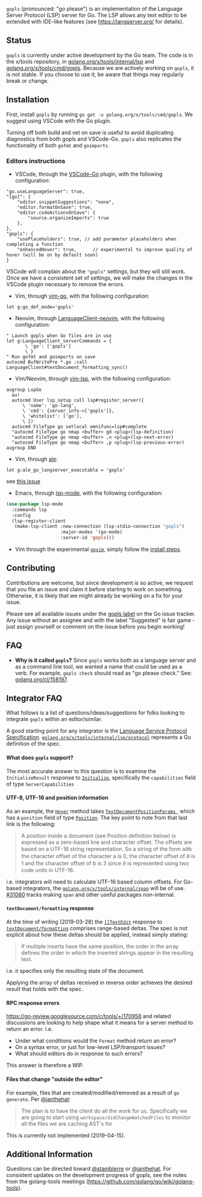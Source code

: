 `gopls` (pronounced: "go please") is an implementation of the Language Server Protocol (LSP) server for Go.
The LSP allows any text editor to be extended with IDE-like features (see https://langserver.org/ for details).

## Status

`gopls` is currently under active development by the Go team. The code is in the x/tools repository, in [golang.org/x/tools/internal/lsp](https://golang.org/x/tools/internal/lsp) and [golang.org/x/tools/cmd/gopls](https://golang.org/x/tools/cmd/gopls). Because we are actively working on `gopls`, it is not stable. If you choose to use it, be aware that things may regularly break or change.

## Installation

First, install `gopls` by running `go get -u golang.org/x/tools/cmd/gopls`. We suggest using VSCode with the Go plugin.

Turning off both build and vet on save is useful to avoid duplicating diagnostics from both gopls and VSCode-Go. `gopls` also replicates the functionality of both `gofmt` and `goimports`.

### Editors instructions
* VSCode, through the [VSCode-Go](https://github.com/microsoft/vscode-go) plugin, with the following configuration:
```json5
"go.useLanguageServer": true,
"[go]": {
    "editor.snippetSuggestions": "none",
    "editor.formatOnSave": true,
    "editor.codeActionsOnSave": {
        "source.organizeImports": true
    },
},
"gopls": {
    "usePlaceholders": true, // add parameter placeholders when completing a function
    "enhancedHover": true,      // experimental to improve quality of hover (will be on by default soon)
}
```

VSCode will complain about the `"gopls"` settings, but they will still work. Once we have a consistent set of settings, we will make the changes in the VSCode plugin necessary to remove the errors.

* Vim, through [vim-go](https://github.com/fatih/vim-go), with the following configuration:
```
let g:go_def_mode='gopls'
```
* Neovim, through [LanguageClient-neovim](https://github.com/autozimu/LanguageClient-neovim), with the following configuration:
```
" Launch gopls when Go files are in use
let g:LanguageClient_serverCommands = {
       \ 'go': ['gopls']
       \ }
" Run gofmt and goimports on save
autocmd BufWritePre *.go :call LanguageClient#textDocument_formatting_sync()
```
* Vim/Neovim, through [vim-lsp](https://github.com/prabirshrestha/vim-lsp/), with the following configuration:
```vim
augroup LspGo
  au!
  autocmd User lsp_setup call lsp#register_server({
      \ 'name': 'go-lang',
      \ 'cmd': {server_info->['gopls']},
      \ 'whitelist': ['go'],
      \ })
  autocmd FileType go setlocal omnifunc=lsp#complete
  "autocmd FileType go nmap <buffer> gd <plug>(lsp-definition)
  "autocmd FileType go nmap <buffer> ,n <plug>(lsp-next-error)
  "autocmd FileType go nmap <buffer> ,p <plug>(lsp-previous-error)
augroup END
```
* Vim, through [ale](https://github.com/w0rp/ale):
```vim
let g:ale_go_langserver_executable = 'gopls'
```
see [this issue](https://github.com/w0rp/ale/issues/2179)
* Emacs, through [lsp-mode](https://github.com/emacs-lsp/lsp-mode), with the following configuration:

```lisp
(use-package lsp-mode
  :commands lsp
  :config
  (lsp-register-client
   (make-lsp-client :new-connection (lsp-stdio-connection "gopls")
                    :major-modes '(go-mode)
                    :server-id 'gopls)))
``` 

* Vim through the experimental [`govim`](https://github.com/myitcv/govim), simply follow the [install steps](https://github.com/myitcv/govim/blob/master/README.md#govim---go-development-plugin-for-vim8).

## Contributing

Contributions are welcome, but since development is so active, we request that you file an issue and claim it before starting to work on something. Otherwise, it is likely that we might already be working on a fix for your issue. 

Please see all available issues under the [gopls label](https://github.com/golang/go/issues?utf8=%E2%9C%93&q=is%3Aissue+is%3Aopen+label%3Agopls) on the Go issue tracker. Any issue without an assignee and with the label "Suggested" is fair game - just assign yourself or comment on the issue before you begin working!

## FAQ

- **Why is it called `gopls`?** Since `gopls` works both as a language server and as a command line tool, we wanted a name that could be used as a verb. For example, `gopls check` should read as "go please check." See: [golang.org/cl/158197](https://golang.org/cl/158197).

## Integrator FAQ

What follows is a list of questions/ideas/suggestions for folks looking to integrate `gopls` within an editor/similar. 

A good starting point for any integrator is the [Language Service Protocol Specification](https://github.com/Microsoft/language-server-protocol/blob/gh-pages/specification.md). [`golang.org/x/tools/internal/lsp/protocol`](https://godoc.org/golang.org/x/tools/internal/lsp/protocol) represents a Go definition of the spec. 

#### What does `gopls` support?

The most accurate answer to this question is to examine the `InitializeResult` response to [`Initialize`](https://github.com/Microsoft/language-server-protocol/blob/gh-pages/specification.md#initialize-request-leftwards_arrow_with_hook), specifically the `capabilities` field of type `ServerCapabilities`

#### UTF-8, UTF-16 and position information

As an example, the [`Hover`](https://github.com/Microsoft/language-server-protocol/blob/gh-pages/specification.md#hover-request-leftwards_arrow_with_hook) method takes [`TextDocumentPositionParams `](https://github.com/Microsoft/language-server-protocol/blob/gh-pages/specification.md#textdocumentpositionparams) which has a `position` field of type [`Position`](https://github.com/Microsoft/language-server-protocol/blob/gh-pages/specification.md#text-documents). The key point to note from that last link is the following:

> A position inside a document (see Position definition below) is expressed as a zero-based line and character offset. The offsets are based on a UTF-16 string representation. So a string of the form a𐐀b the character offset of the character a is 0, the character offset of 𐐀 is 1 and the character offset of b is 3 since 𐐀 is represented using two code units in UTF-16. 

i.e. integrators will need to calculate UTF-16 based column offsets. For Go-based integrators, the [`golang.org/x/tools/internal/span`](https://godoc.org/golang.org/x/tools/internal/span#NewPoint) will be of use. [#31080](https://github.com/golang/go/issues/31080) tracks making `span` and other useful packages non-internal.

#### `textDocument/formatting` response

At the time of writing (2019-03-28) the [`[]TextEdit`](https://github.com/Microsoft/language-server-protocol/blob/gh-pages/specification.md#textedit) response to [`textDocument/formatting`](https://github.com/Microsoft/language-server-protocol/blob/gh-pages/specification.md#document-formatting-request--leftwards_arrow_with_hook) comprises range-based deltas. The spec is not explicit about how these deltas should be applied, instead simply stating:

> If multiple inserts have the same position, the order in the array defines the order in which the inserted strings appear in the resulting text.

i.e. it specifies only the resulting state of the document. 

Applying the array of deltas received in reverse order achieves the desired result that holds with the spec.

#### RPC response errors

https://go-review.googlesource.com/c/tools/+/170958 and related discussions are looking to help shape what it means for a server method to return an error. i.e. 

* Under what conditions would the `Format` method return an error? 
* On a syntax error, or just for low-level LSP/transport issues? 
* What should editors do in response to such errors?

This answer is therefore a WIP.

#### Files that change "outside the editor"

For example, files that are created/modified/removed as a result of `go generate`. Per [@ianthehat](https://github.com/ianthehat):

> The plan is to have the client do all the work for us. Specifically we are going to start using `workspace/didChangeWatchedFiles` to monitor all the files we are caching AST's for

This is currently not implemented (2019-04-15).

## Additional Information

Questions can be directed toward [@stamblerre](https://github.com/stamblerre) or [@ianthehat](https://github.com/ianthehat). For consistent updates on the development progress of gopls, see the notes from the golang-tools meetings (https://github.com/golang/go/wiki/golang-tools).
